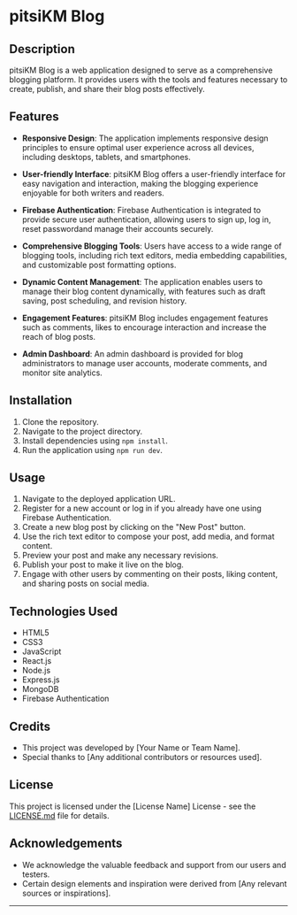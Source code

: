 # pitsiKM Blog

## Description
pitsiKM Blog is a web application designed to serve as a comprehensive blogging platform. It provides users with the tools and features necessary to create, publish, and share their blog posts effectively.

## Features

- **Responsive Design**: The application implements responsive design principles to ensure optimal user experience across all devices, including desktops, tablets, and smartphones.

- **User-friendly Interface**: pitsiKM Blog offers a user-friendly interface for easy navigation and interaction, making the blogging experience enjoyable for both writers and readers.

- **Firebase Authentication**: Firebase Authentication is integrated to provide secure user authentication, allowing users to sign up, log in, reset passwordand manage their accounts securely.

- **Comprehensive Blogging Tools**: Users have access to a wide range of blogging tools, including rich text editors, media embedding capabilities, and customizable post formatting options.

- **Dynamic Content Management**: The application enables users to manage their blog content dynamically, with features such as draft saving, post scheduling, and revision history.

- **Engagement Features**: pitsiKM Blog includes engagement features such as comments, likes to encourage interaction and increase the reach of blog posts.

<!-- - **Personalization Options**: Users can personalize their blog profiles, customize themes, and manage subscriptions to tailor their blogging experience to their preferences. -->

- **Admin Dashboard**: An admin dashboard is provided for blog administrators to manage user accounts, moderate comments, and monitor site analytics.

## Installation
1. Clone the repository.
2. Navigate to the project directory.
3. Install dependencies using `npm install`.
4. Run the application using `npm run dev`.

## Usage
1. Navigate to the deployed application URL.
2. Register for a new account or log in if you already have one using Firebase Authentication.
3. Create a new blog post by clicking on the "New Post" button.
4. Use the rich text editor to compose your post, add media, and format content.
5. Preview your post and make any necessary revisions.
6. Publish your post to make it live on the blog.
7. Engage with other users by commenting on their posts, liking content, and sharing posts on social media.

## Technologies Used
- HTML5
- CSS3
- JavaScript
- React.js
- Node.js
- Express.js
- MongoDB
- Firebase Authentication

## Credits
- This project was developed by [Your Name or Team Name].
- Special thanks to [Any additional contributors or resources used].

## License
This project is licensed under the [License Name] License - see the [LICENSE.md](link-to-license-file) file for details.

## Acknowledgements
- We acknowledge the valuable feedback and support from our users and testers.
- Certain design elements and inspiration were derived from [Any relevant sources or inspirations].

---
